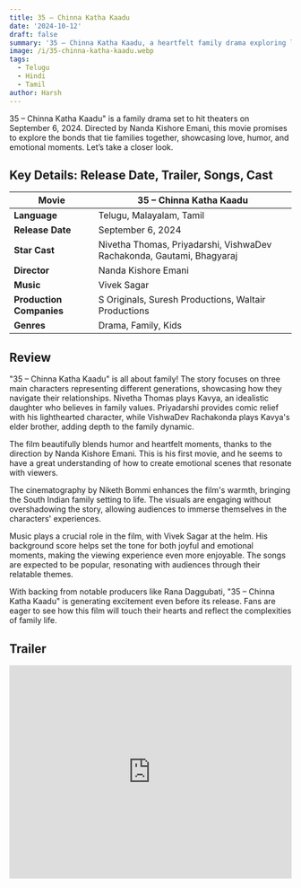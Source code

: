```yaml
---
title: 35 – Chinna Katha Kaadu
date: '2024-10-12'
draft: false
summary: '35 – Chinna Katha Kaadu, a heartfelt family drama exploring love and bonds. Releasing September 6, 2024, with a talented cast'
image: /i/35-chinna-katha-kaadu.webp
tags:
  - Telugu
  - Hindi
  - Tamil
author: Harsh
---
```


35 – Chinna Katha Kaadu" is a family drama set to hit theaters on September 6, 2024. Directed by Nanda Kishore Emani, this movie promises to explore the bonds that tie families together, showcasing love, humor, and emotional moments. Let’s take a closer look.

## Key Details: Release Date, Trailer, Songs, Cast

| **Movie**                | **35 – Chinna Katha Kaadu**                                           |
| ------------------------ | --------------------------------------------------------------------- |
| **Language**             | Telugu, Malayalam, Tamil                                              |
| **Release Date**         | September 6, 2024                                                     |
| **Star Cast**            | Nivetha Thomas, Priyadarshi, VishwaDev Rachakonda, Gautami, Bhagyaraj |
| **Director**             | Nanda Kishore Emani                                                   |
| **Music**                | Vivek Sagar                                                           |
| **Production Companies** | S Originals, Suresh Productions, Waltair Productions                  |
| **Genres**               | Drama, Family, Kids                                                   |

## Review

"35 – Chinna Katha Kaadu" is all about family! The story focuses on three main characters representing different generations, showcasing how they navigate their relationships. Nivetha Thomas plays Kavya, an idealistic daughter who believes in family values. Priyadarshi provides comic relief with his lighthearted character, while VishwaDev Rachakonda plays Kavya's elder brother, adding depth to the family dynamic.

The film beautifully blends humor and heartfelt moments, thanks to the direction by Nanda Kishore Emani. This is his first movie, and he seems to have a great understanding of how to create emotional scenes that resonate with viewers.

The cinematography by Niketh Bommi enhances the film's warmth, bringing the South Indian family setting to life. The visuals are engaging without overshadowing the story, allowing audiences to immerse themselves in the characters' experiences.

Music plays a crucial role in the film, with Vivek Sagar at the helm. His background score helps set the tone for both joyful and emotional moments, making the viewing experience even more enjoyable. The songs are expected to be popular, resonating with audiences through their relatable themes.

With backing from notable producers like Rana Daggubati, "35 – Chinna Katha Kaadu" is generating excitement even before its release. Fans are eager to see how this film will touch their hearts and reflect the complexities of family life.

## Trailer

<iframe width="100%" height="380" src="https://www.youtube.com/embed/046kopv5sCQ?si=fyoeLyVXz_NQDdEh" title={title} frameborder="0" allow="accelerometer; autoplay; clipboard-write; encrypted-media; gyroscope; picture-in-picture; web-share" referrerpolicy="strict-origin-when-cross-origin" allowfullscreen loading="lazy"></iframe>
